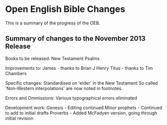 Open English Bible Changes
==========================

This is a summary of the progress of the OEB.

Summary of changes to the November 2013 Release
-----------------------------------------------

Books to be released:
New Testament
Psalms

Improvements to:
James - thanks to Brian J Henry
Titus - thanks to Tim Chambers

Specific changes:
Standardised on 'elder' in the New Testament
So called 'Non-Western interpolations' are now noted in footnotes.

Errors and Ommissions:
Various typographical errors eliminated

Development work:
Genesis - Editing continued
Minor prophets - Continued to add to initial drafts
Proverbs - Added McFadyen version, going through initial revision

